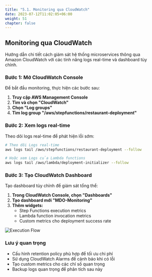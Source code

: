 ```yaml
---
title: "5.1. Monitoring qua CloudWatch"
date: 2023-07-12T11:02:05+06:00
weight: 51
chapter: false
---
```


## Monitoring qua CloudWatch

Hướng dẫn chi tiết cách giám sát hệ thống microservices thông qua Amazon CloudWatch với các tính năng logs real-time và dashboard tùy chỉnh.

### Bước 1: Mở CloudWatch Console

Để bắt đầu monitoring, thực hiện các bước sau:

1. **Truy cập AWS Management Console**
2. **Tìm và chọn "CloudWatch"**
3. **Chọn "Log groups"**
4. **Tìm log group "/aws/stepfunctions/restaurant-deployment"**

### Bước 2: Xem logs real-time

Theo dõi logs real-time để phát hiện lỗi sớm:

```bash
# Theo dõi Logs real-time
aws logs tail /aws/stepfunctions/restaurant-deployment --follow

# Hoặc xem Logs của Lambda functions
aws logs tail /aws/lambda/deployment-initializer --follow
```

### Bước 3: Tạo CloudWatch Dashboard

Tạo dashboard tùy chỉnh để giám sát tổng thể:

1. **Trong CloudWatch Console, chọn "Dashboards"**
2. **Tạo dashboard mới "MDO-Monitoring"**
3. **Thêm widgets:**
   - Step Functions execution metrics
   - Lambda function invocation metrics
   - Custom metrics cho deployment success rate

![Execution Flow](/images/3/cloudwatch.jpg)
### Lưu ý quan trọng

- Cấu hình retention policy phù hợp để tối ưu chi phí
- Sử dụng CloudWatch Alarms để cảnh báo khi có lỗi
- Tạo custom metrics cho các chỉ số quan trọng
- Backup logs quan trọng để phân tích sau này 